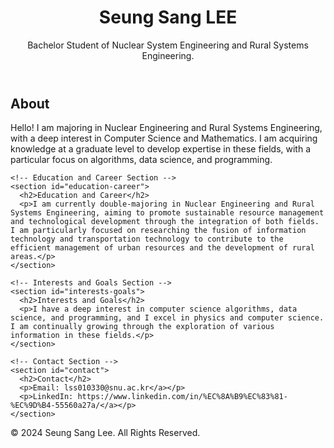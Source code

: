 <!DOCTYPE html>
<html lang="en">
<head>
  <meta charset="UTF-8">
  <meta name="viewport" content="width=device-width, initial-scale=1.0">
  <link rel="stylesheet" href="styles.css"> <!-- Linking external stylesheet -->
</head>
<body>
  <!-- Header Section -->
  <header>
    <h1>Seung Sang LEE</h1>
    <p>Bachelor Student of Nuclear System Engineering and Rural Systems Engineering.</p>
  </header>

  <!-- Main Section -->
  <main>
    <!-- About Section -->
    <section id="about">
      <h2>About</h2>
      <p>Hello! I am majoring in Nuclear Engineering and Rural Systems Engineering, with a deep interest in Computer Science and Mathematics. I am acquiring knowledge at a graduate level to develop expertise in these fields, with a particular focus on algorithms, data science, and programming.</p>
    </section>

    <!-- Education and Career Section -->
    <section id="education-career">
      <h2>Education and Career</h2>
      <p>I am currently double-majoring in Nuclear Engineering and Rural Systems Engineering, aiming to promote sustainable resource management and technological development through the integration of both fields. I am particularly focused on researching the fusion of information technology and transportation technology to contribute to the efficient management of urban resources and the development of rural areas.</p>
    </section>

    <!-- Interests and Goals Section -->
    <section id="interests-goals">
      <h2>Interests and Goals</h2>
      <p>I have a deep interest in computer science algorithms, data science, and programming, and I excel in physics and computer science. I am continually growing through the exploration of various information in these fields.</p>
    </section>

    <!-- Contact Section -->
    <section id="contact">
      <h2>Contact</h2>
      <p>Email: lss010330@snu.ac.kr</a></p>
      <p>LinkedIn: https://www.linkedin.com/in/%EC%8A%B9%EC%83%81-%EC%9D%B4-55560a27a/</a></p>
    </section>
  </main>

  <!-- Footer Section -->
  <footer>
    <p>&copy; 2024 Seung Sang Lee. All Rights Reserved.</p>
  </footer>

</body>
</html>
